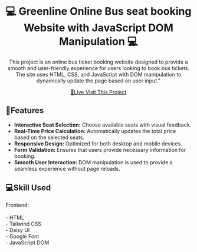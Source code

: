 
<h1 align="center" style="font-weight: bold;">💻 <b>Greenline</b> Online Bus seat booking Website with JavaScript DOM Manipulation 💻</h1>
<p align="center">This project is an online bus ticket booking website designed to provide a smooth and user-friendly experience for users looking to book bus tickets. The site uses HTML, CSS, and JavaScript with DOM manipulation to dynamically update the page based on user input."</p>

<p align="center">
<a href="https://mehedi752.github.io/Online-Bus-Ticket/">📱Live Visit This Project</a>
</p> 

<h2 id="layout">🎨Features</h2>
<ul>
   <li> <b> Interactive Seat Selection:</b>  Choose available seats with visual feedback. </li>
   <li> <b> Real-Time Price Calculation: </b>  Automatically updates the total price based on the selected seats. </li>
   <li> <b> Responsive Design: </b> Optimized for both desktop and mobile devices. </li>
   <li> <b> Form Validation: </b>  Ensures that users provide necessary information for booking. </li>
   <li> <b> Smooth User Interaction: </b> DOM manipulation is used to provide a seamless experience without page reloads. </li>
</ul>

<h2 id="technologies" style="font-weight: bolder;">💻Skill Used</h2>
Frontend: <br> <br>
- HTML <br>
- Tailwind CSS <br>
- Daisy UI <br>
- Google Font <br>
- JavaScript DOM <br>




